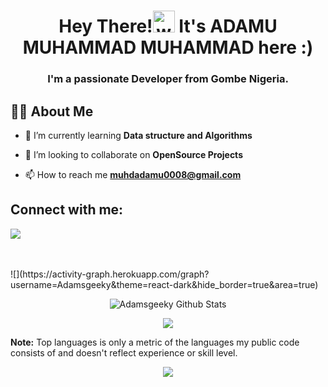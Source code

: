<h1 align="center">Hey There!<img alt="wave" src="https://emojis.slackmojis.com/emojis/images/1588177020/8809/wave_hello.gif?1588177020" width="35"> It's ADAMU MUHAMMAD MUHAMMAD here :) </h1>
<h3 align="center">I'm a passionate Developer from Gombe Nigeria.</h3>

## 🙋‍♂️ About Me

- 🌱 I’m currently learning **Data structure and Algorithms** 

- 👯 I’m looking to collaborate on **OpenSource Projects**

- 📫 How to reach me **muhdadamu0008@gmail.com**
## Connect with me:
<p align="left">
<a href = "https://www.linkedin.com/in/adamu-muhammad-muhammad-13456b190/"><img src="https://img.icons8.com/fluent/48/000000/linkedin.png"/></a>
</p>
<br/>
<br/>
![](https://activity-graph.herokuapp.com/graph?username=Adamsgeeky&theme=react-dark&hide_border=true&area=true)
<br/>
<p align="center"><img src="https://github-readme-streak-stats.herokuapp.com/?user=AdamsGeeky&theme=radical" alt="Adamsgeeky Github Stats" />
  </p>
  <p align="center">
  <img src="https://github-readme-stats.vercel.app/api?username=AdamsGeeky&count_private=true&theme=radical"/>
</p>
<b>Note:</b> Top languages is only a metric of the languages my public code consists of and doesn't reflect experience or skill level.
<p align="center">
  <img src ="https://github-readme-stats.vercel.app/api/top-langs/?username=AdamsGeeky&theme=radical&hide=jupyter%20notebook&layout=compact&langs_count=8">
</p>
<!--
**AdamsGeeky/AdamsGeeky** is a ✨ _special_ ✨ repository because its `README.md` (this file) appears on your GitHub profile.

Here are some ideas to get you started:

- 🔭 I’m currently working on ...
- 🌱 I’m currently learning ...
- 👯 I’m looking to collaborate on ...
- 🤔 I’m looking for help with ...
- 💬 Ask me about ...
- 📫 How to reach me: ...
- 😄 Pronouns: ...
- ⚡ Fun fact: ...
-->
<p align="center"> 
  Visitor count<br>
  <img src="https://profile-counter.glitch.me/AdamsGeeky/count.svg" />
</p>

<!-- [Geek Innovative tech](https://www.youtube.com/watch?v=dDiVlC7oRrI&list=PL1tNMhAqE_3bom_21T-O3o8r9D2v4X_gr&index=2) -->